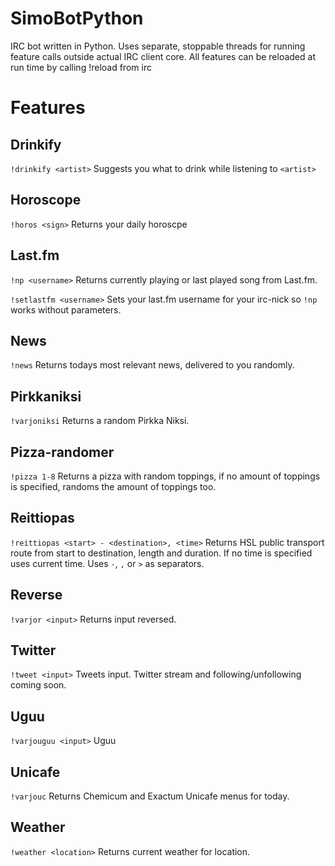 SimoBotPython
=============

IRC bot written in Python. Uses separate, stoppable threads for running feature calls outside actual IRC client core. All features can be reloaded at run time by calling !reload from irc


Features
========

Drinkify
-------
`!drinkify <artist>` Suggests you what to drink while listening to `<artist>`

Horoscope
-----

`!horos <sign>` Returns your daily horoscpe

Last.fm
-------

`!np <username>` Returns currently playing or last played song from Last.fm.

`!setlastfm <username>` Sets your last.fm username for your irc-nick so `!np` works without parameters.

News
----

`!news` Returns todays most relevant news, delivered to you randomly.

Pirkkaniksi
-----------

`!varjoniksi` Returns a random Pirkka Niksi.

Pizza-randomer
--------------

`!pizza 1-8` Returns a pizza with random toppings, if no amount of toppings is specified, randoms the amount of toppings too.

Reittiopas
----------

`!reittiopas <start> - <destination>, <time>` Returns HSL public transport route from start to destination, length and duration. If no time is specified uses current time. Uses `-`, `,` or `>` as separators.

Reverse
-------

`!varjor <input>` Returns input reversed.

Twitter
-------

`!tweet <input>` Tweets input. Twitter stream and following/unfollowing coming soon.

Uguu
----

`!varjouguu <input>` Uguu

Unicafe
-------

`!varjouc` Returns Chemicum and Exactum Unicafe menus for today.


Weather
-------

`!weather <location>` Returns current weather for location.

